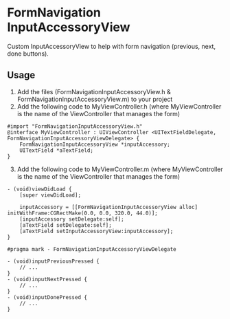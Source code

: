 # FormNavigation InputAccessoryView

Custom InputAccessoryView to help with form navigation (previous, next, done buttons).

## Usage

1. Add the files (FormNavigationInputAccessoryView.h & FormNavigationInputAccessoryView.m) to your project
2. Add the following code to MyViewController.h (where MyViewController is the name of the ViewController that manages the form)

```
#import "FormNavigationInputAccessoryView.h"
@interface MyViewController : UIViewController <UITextFieldDelegate, FormNavigationInputAccessoryViewDelegate> {
	FormNavigationInputAccessoryView *inputAccessory;
	UITextField *aTextField;
}
```

3. Add the following code to MyViewController.m (where MyViewController is the name of the ViewController that manages the form)

```
- (void)viewDidLoad {
    [super viewDidLoad];

	inputAccessory = [[FormNavigationInputAccessoryView alloc] initWithFrame:CGRectMake(0.0, 0.0, 320.0, 44.0)];
	[inputAccessory setDelegate:self];
	[aTextField setDelegate:self];	
	[aTextField setInputAccessoryView:inputAccessory];
}

#pragma mark - FormNavigationInputAccessoryViewDelegate

- (void)inputPreviousPressed {
	// ...
}
- (void)inputNextPressed {
	// ...
}
- (void)inputDonePressed {
	// ...
}
```